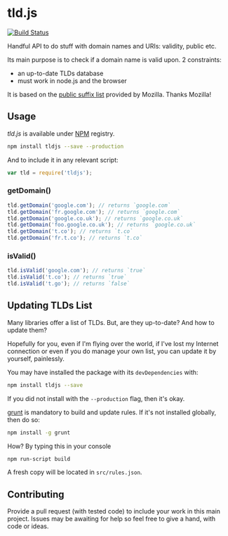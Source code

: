 tld.js
======

[![Build Status](https://secure.travis-ci.org/oncletom/tld.js.png?branch=master)](http://travis-ci.org/oncletom/tld.js)

Handful API to do stuff with domain names and URIs: validity, public etc.

Its main purpose is to check if a domain name is valid upon. 2 constraints:
* an up-to-date TLDs database
* must work in node.js and the browser

It is based on the [public suffix list](http://publicsuffix.org/list/) provided by Mozilla.
Thanks Mozilla!

## Usage

*tld.js* is available under [NPM](http://npmjs.org/) registry.

```bash
npm install tldjs --save --production
```

And to include it in any relevant script:

```javascript
var tld = require('tldjs');
```

### getDomain()

```javascript
tld.getDomain('google.com'); // returns `google.com`
tld.getDomain('fr.google.com'); // returns `google.com`
tld.getDomain('google.co.uk'); // returns `google.co.uk`
tld.getDomain('foo.google.co.uk'); // returns `google.co.uk`
tld.getDomain('t.co'); // returns `t.co`
tld.getDomain('fr.t.co'); // returns `t.co`
```

### isValid()

```javascript
tld.isValid('google.com'); // returns `true`
tld.isValid('t.co'); // returns `true`
tld.isValid('t.go'); // returns `false`

```

## Updating TLDs List

Many libraries offer a list of TLDs. But, are they up-to-date? And how to update them?

Hopefully for you, even if I'm flying over the world, if I've lost my Internet connection or even if
you do manage your own list, you can update it by yourself, painlessly.

You may have installed the package with its `devDependencies` with:

```bash
npm install tldjs --save
```

If you did not install with the `--production` flag, then it's okay.

[grunt](http://gruntjs.com/) is mandatory to build and update rules. If it's not installed globally, then do so:

```bash
npm install -g grunt
```

How? By typing this in your console

```bash
npm run-script build
```

A fresh copy will be located in `src/rules.json`.


## Contributing

Provide a pull request (with tested code) to include your work in this main project.
Issues may be awaiting for help so feel free to give a hand, with code or ideas.